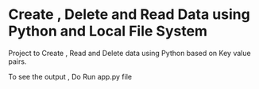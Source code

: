 # Create , Delete and Read Data using Python and Local File System
Project to Create , Read and Delete data using Python based on Key value pairs.

To see the output , Do Run app.py file
